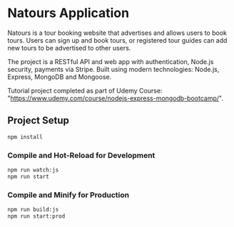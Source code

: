 # Natours Application

Natours is a tour booking website that advertises and allows users to book tours. Users can sign up and book tours, or registered tour guides can add new tours to be advertised to other users.

The project is a RESTful API and web app with authentication, Node.js security, payments via Stripe. Built using modern technologies: Node.js, Express, MongoDB and Mongoose. 

Tutorial project completed as part of Udemy Course: "https://www.udemy.com/course/nodejs-express-mongodb-bootcamp/". 

## Project Setup

```sh
npm install
```

### Compile and Hot-Reload for Development

```sh
npm run watch:js
npm run start
```

### Compile and Minify for Production

```sh
npm run build:js
npm run start:prod
```
